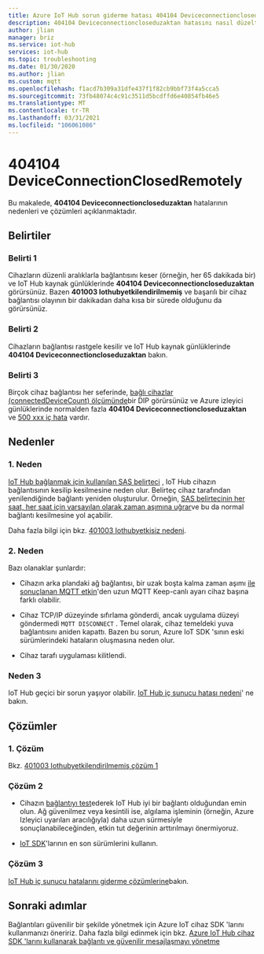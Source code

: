 ```yaml
---
title: Azure IoT Hub sorun giderme hatası 404104 Deviceconnectioncloseduzaktan
description: 404104 Deviceconnectioncloseduzaktan hatasını nasıl düzelteceğinizi öğrenin
author: jlian
manager: briz
ms.service: iot-hub
services: iot-hub
ms.topic: troubleshooting
ms.date: 01/30/2020
ms.author: jlian
ms.custom: mqtt
ms.openlocfilehash: f1acd7b309a31dfe437f1f82cb9bbf73f4a5cca5
ms.sourcegitcommit: 73fb48074c4c91c3511d5bcdffd6e40854fb46e5
ms.translationtype: MT
ms.contentlocale: tr-TR
ms.lasthandoff: 03/31/2021
ms.locfileid: "106061086"
---
```

# <a name="404104-deviceconnectionclosedremotely"></a>404104 DeviceConnectionClosedRemotely

Bu makalede, **404104 Deviceconnectioncloseduzaktan** hatalarının nedenleri ve çözümleri açıklanmaktadır.

## <a name="symptoms"></a>Belirtiler

### <a name="symptom-1"></a>Belirti 1

Cihazların düzenli aralıklarla bağlantısını keser (örneğin, her 65 dakikada bir) ve IoT Hub kaynak günlüklerinde **404104 Deviceconnectioncloseduzaktan** görürsünüz. Bazen **401003 Iothubyetkilendirilmemiş** ve başarılı bir cihaz bağlantısı olayının bir dakikadan daha kısa bir sürede olduğunu da görürsünüz.

### <a name="symptom-2"></a>Belirti 2

Cihazların bağlantısı rastgele kesilir ve IoT Hub kaynak günlüklerinde **404104 Deviceconnectioncloseduzaktan** bakın.

### <a name="symptom-3"></a>Belirti 3

Birçok cihaz bağlantısı her seferinde, [bağlı cihazlar (connectedDeviceCount) ölçümünde](monitor-iot-hub-reference.md)bir DIP görürsünüz ve Azure izleyici günlüklerinde normalden fazla **404104 Deviceconnectioncloseduzaktan** ve [500 xxx iç hata](iot-hub-troubleshoot-error-500xxx-internal-errors.md) vardır.

## <a name="causes"></a>Nedenler

### <a name="cause-1"></a>1\. Neden

[IoT Hub bağlanmak için kullanılan SAS belirteci](iot-hub-devguide-security.md#security-tokens) , IoT Hub cihazın bağlantısının kesilip kesilmesine neden olur. Belirteç cihaz tarafından yenilendiğinde bağlantı yeniden oluşturulur. Örneğin, [SAS belirtecinin her saat, her saat için varsayılan olarak zaman aşımına uğrar](https://github.com/Azure/azure-iot-sdk-c/blob/master/doc/connection_and_messaging_reliability.md#connection-authentication)ve bu da normal bağlantı kesilmesine yol açabilir.

Daha fazla bilgi için bkz. [401003 Iothubyetkisiz nedeni](iot-hub-troubleshoot-error-401003-iothubunauthorized.md#cause-1).

### <a name="cause-2"></a>2\. Neden

Bazı olanaklar şunlardır:

- Cihazın arka plandaki ağ bağlantısı, bir uzak boşta kalma zaman aşımı [ile sonuçlanan MQTT etkin](iot-hub-mqtt-support.md#default-keep-alive-timeout)'den uzun MQTT Keep-canlı ayarı cihaz başına farklı olabilir.

- Cihaz TCP/IP düzeyinde sıfırlama gönderdi, ancak uygulama düzeyi göndermedi `MQTT DISCONNECT` . Temel olarak, cihaz temeldeki yuva bağlantısını aniden kapattı. Bazen bu sorun, Azure IoT SDK 'sının eski sürümlerindeki hataların oluşmasına neden olur.

- Cihaz tarafı uygulaması kilitlendi.

### <a name="cause-3"></a>Neden 3

IoT Hub geçici bir sorun yaşıyor olabilir. [IoT Hub iç sunucu hatası nedeni](iot-hub-troubleshoot-error-500xxx-internal-errors.md#cause)' ne bakın.

## <a name="solutions"></a>Çözümler

### <a name="solution-1"></a>1\. Çözüm

Bkz. [401003 Iothubyetkilendirilmemiş çözüm 1](iot-hub-troubleshoot-error-401003-iothubunauthorized.md#solution-1)

### <a name="solution-2"></a>Çözüm 2

- Cihazın [bağlantıyı test](tutorial-connectivity.md)ederek IoT Hub iyi bir bağlantı olduğundan emin olun. Ağ güvenilmez veya kesintili ise, algılama işleminin (örneğin, Azure Izleyici uyarıları aracılığıyla) daha uzun sürmesiyle sonuçlanabileceğinden, etkin tut değerinin arttırılmayı önermiyoruz. 

- [IoT SDK](iot-hub-devguide-sdks.md)'larının en son sürümlerini kullanın.

### <a name="solution-3"></a>Çözüm 3

[IoT Hub iç sunucu hatalarını giderme çözümlerine](iot-hub-troubleshoot-error-500xxx-internal-errors.md#solution)bakın.

## <a name="next-steps"></a>Sonraki adımlar

Bağlantıları güvenilir bir şekilde yönetmek için Azure IoT cihaz SDK 'larını kullanmanızı öneririz. Daha fazla bilgi edinmek için bkz. [Azure IoT Hub cihaz SDK 'larını kullanarak bağlantı ve güvenilir mesajlaşmayı yönetme](iot-hub-reliability-features-in-sdks.md)